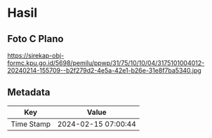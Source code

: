 # Hasil

## Foto C Plano

https://sirekap-obj-formc.kpu.go.id/5698/pemilu/ppwp/31/75/10/10/04/3175101004012-20240214-155709--b2f279d2-4e5a-42e1-b26e-31e8f7ba5340.jpg


## Metadata

| Key        | Value               |
| ---------- | ------------------- |
| Time Stamp | 2024-02-15 07:00:44 |



